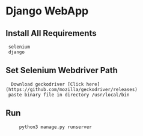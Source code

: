 # Django WebApp
## Install All Requirements
     selenium
     django
## Set Selenium Webdriver Path
      Download geckodriver [Click here](https://github.com/mozilla/geckodriver/releases)
     paste binary file in directory /usr/local/bin 
     
## Run 
         python3 manage.py runserver
